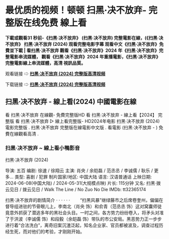 # 最优质的视频！顿顿 扫黑·决不放弃- 完整版在线免费 線上看

**下載或觀看31 秒前-《扫黑·决不放弃》 (扫黑·决不放弃) 完整電影在線，(《扫黑·决不放弃》 扫黑·决不放弃 (2024) 观看完整电影字幕 观看中文《扫黑·决不放弃》免費並下載 | 看扫黑·决不放弃 觀看《扫黑·决不放弃》2024 年《扫黑·决不放弃》完整電影串流媒體， 觀看《扫黑·决不放弃》2024 年重播電影，《扫黑·决不放弃》完整電影線上串流媒體，高清 視訊品質。**

观看链接 ⇨ **[扫黑·决不放弃 (2024) 完整版高清视频](https://ezehaasyik.github.io/mumbuls/zh-walktheline.html)**

下载链接 ⇨ **[扫黑·决不放弃 (2024) 完整版高清视频](https://ezehaasyik.github.io/mumbuls/zh-walktheline.html)**

## 扫黑·决不放弃 - 線上看(2024) 中國電影在線

看 扫黑·决不放弃 在線觀- 免費完整版HD 看 扫黑·决不放弃 - 線上看【2024】 完整版 看 扫黑·决不放弃 ▷ 線上看完整版- HD2024年电影 扫黑·决不放弃 (2024) 電影完整版 . 扫黑·决不放弃 完整版在線電影中文版 . 看電影 (扫黑·决不放弃 - ) 免費在線觀看高清 .

### 扫黑·决不放弃 ~ 線上看小鴨影音
扫黑·决不放弃 (2024)

导演: 五百
编剧: 徐速 / 徐翔云
主演: 肖央 / 余皑磊 / 范丞丞 / 李诚儒 / 耿乐 / 更多...
类型: 喜剧 / 犯罪
制片国家/地区: 中国大陆
语言: 汉语普通话
上映日期: 2024-06-08(中国大陆) / 2024-05-31(大规模点映)
片长: 115分钟
又名: 扫黑·拨云见日 / 拨云见日 / Walk The Line / No Zuo No Die
IMDb: tt32365174

扫黑·决不放弃的剧情简介 · · · · · ·
　　“扫黑风暴”继绿藤市之后席卷奎州，偏偏在督导组进驻的节骨眼儿上，李南北（肖央 饰）和俞青（范丞丞 饰）这对窝囊师徒竟意外抓获了潜逃多年的黑社会头目。一时之间，各方势力纷纷卷入，将矛头对准了于洪波（李诚儒 饰）和段毅（余皑磊 饰）带队的市公安局。黑恶势力正一步步进行着“合法洗白”，离奇旧案沉渣泛起，知名企业家、官员都被波及，调查过程历经生死，而对他们的考验，才刚刚开始。
